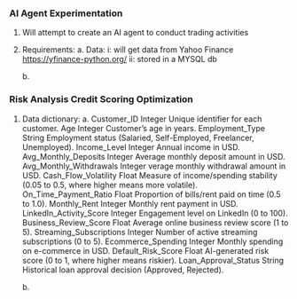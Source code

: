 ### AI Agent Experimentation ###

1. Will attempt to create an AI agent to conduct trading activities

2. Requirements:
    a. Data:
        i: will get data from Yahoo Finance https://yfinance-python.org/
        ii: stored in a MYSQL db
        
    b. 


### Risk Analysis Credit Scoring Optimization ###

1. Data dictionary: 
    a.  Customer_ID	            Integer	    Unique identifier for each customer.
        Age	                    Integer	    Customer’s age in years.
        Employment_Type	        String	    Employment status (Salaried, Self-Employed, Freelancer, Unemployed).
        Income_Level	        Integer	    Annual income in USD.
        Avg_Monthly_Deposits	Integer	    Average monthly deposit amount in USD.
        Avg_Monthly_Withdrawals	Integer	    verage monthly withdrawal amount in USD.
        Cash_Flow_Volatility	Float	    Measure of income/spending stability (0.05 to 0.5, where higher means more volatile).
        On_Time_Payment_Ratio	Float	    Proportion of bills/rent paid on time (0.5 to 1.0).
        Monthly_Rent	        Integer	    Monthly rent payment in USD.
        LinkedIn_Activity_Score	Integer	    Engagement level on LinkedIn (0 to 100).
        Business_Review_Score	Float	    Average online business review score (1 to 5).
        Streaming_Subscriptions	Integer	    Number of active streaming subscriptions (0 to 5).
        Ecommerce_Spending	    Integer	    Monthly spending on e-commerce in USD.
        Default_Risk_Score	    Float	    AI-generated risk score (0 to 1, where higher means riskier).
        Loan_Approval_Status	String	    Historical loan approval decision (Approved, Rejected).

    b. 
